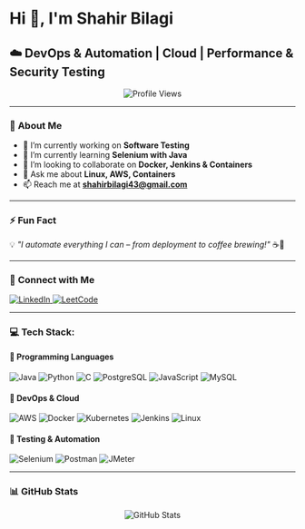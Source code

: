 # Hi 👋, I'm Shahir Bilagi

## ☁️ DevOps & Automation | Cloud | Performance & Security Testing

<p align="center">
  <img src="https://komarev.com/ghpvc/?username=shahirbilagi&label=Profile%20views&color=0e75b6&style=flat" alt="Profile Views" />
</p>

---

### 🚀 **About Me**

- 🔭 I’m currently working on **Software Testing**  
- 🌱 I’m currently learning **Selenium with Java**  
- 👯 I’m looking to collaborate on **Docker, Jenkins & Containers**  
- 💬 Ask me about **Linux, AWS, Containers**  
- 📫 Reach me at **shahirbilagi43@gmail.com**  
---

### ⚡ **Fun Fact**
💡 _"I automate everything I can – from deployment to coffee brewing!"_ ☕🚀

---

### 🔗 **Connect with Me**
<p>
  <a href="https://linkedin.com/in/shahirbilagi43" target="_blank">
    <img src="https://img.shields.io/badge/LinkedIn-Connect-blue?style=for-the-badge&logo=linkedin" alt="LinkedIn"/>
  </a>
  <a href="https://www.leetcode.com/shahirbilagi43" target="_blank">
    <img src="https://img.shields.io/badge/LeetCode-Profile-orange?style=for-the-badge&logo=leetcode" alt="LeetCode"/>
  </a>
</p>

---

### 💻 **Tech Stack:**

#### 🔹 Programming Languages
<p>
  <img src="https://img.shields.io/badge/Java-ED8B00?style=for-the-badge&logo=java&logoColor=white" alt="Java"/>
  <img src="https://img.shields.io/badge/Python-3776AB?style=for-the-badge&logo=python&logoColor=white" alt="Python"/>
  <img src="https://img.shields.io/badge/C-00599C?style=for-the-badge&logo=c&logoColor=white" alt="C"/>
  <img src="https://img.shields.io/badge/PostgreSQL-316192?style=for-the-badge&logo=postgresql&logoColor=white" alt="PostgreSQL"/>
  <img src="https://img.shields.io/badge/JavaScript-F7DF1E?style=for-the-badge&logo=javascript&logoColor=black" alt="JavaScript"/>
  <img src="https://img.shields.io/badge/MySQL-4479A1?style=for-the-badge&logo=mysql&logoColor=white" alt="MySQL"/>
</p>

#### 🔹 DevOps & Cloud
<p>
  <img src="https://img.shields.io/badge/AWS-Cloud-yellow?style=for-the-badge&logo=amazonaws" alt="AWS"/>
  <img src="https://img.shields.io/badge/Docker-Container-blue?style=for-the-badge&logo=docker" alt="Docker"/>
  <img src="https://img.shields.io/badge/Kubernetes-Orchestration-blue?style=for-the-badge&logo=kubernetes" alt="Kubernetes"/>
  <img src="https://img.shields.io/badge/Jenkins-CI/CD-red?style=for-the-badge&logo=jenkins" alt="Jenkins"/>
  <img src="https://img.shields.io/badge/Linux-OS-black?style=for-the-badge&logo=linux" alt="Linux"/>
</p>

#### 🔹 Testing & Automation
<p>
  <img src="https://img.shields.io/badge/Selenium-Testing-green?style=for-the-badge&logo=selenium" alt="Selenium"/>
  <img src="https://img.shields.io/badge/Postman-API-orange?style=for-the-badge&logo=postman" alt="Postman"/>
  <img src="https://img.shields.io/badge/JMeter-Performance-red?style=for-the-badge&logo=apache" alt="JMeter"/>
</p>

---

### 📊 **GitHub Stats**

<p align="center">
  <img src="https://github-readme-stats.vercel.app/api?username=shahirbilagi&show_icons=true&theme=radical" alt="GitHub Stats" />
</p>


